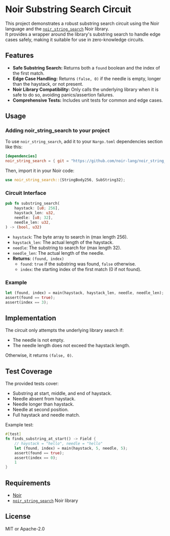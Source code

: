 # Noir Substring Search Circuit

This project demonstrates a robust substring search circuit using the Noir language and the [`noir_string_search`](https://github.com/noir-lang/noir_string_search) Noir library.  
It provides a wrapper around the library's substring search to handle edge cases safely, making it suitable for use in zero-knowledge circuits.

## Features

- **Safe Substring Search:** Returns both a `found` boolean and the index of the first match.
- **Edge Case Handling:** Returns `(false, 0)` if the needle is empty, longer than the haystack, or not present.
- **Noir Library Compatibility:** Only calls the underlying library when it is safe to do so, avoiding panics/assertion failures.
- **Comprehensive Tests:** Includes unit tests for common and edge cases.

## Usage

### Adding noir_string_search to your project

To use `noir_string_search`, add it to your `Nargo.toml` dependencies section like this:

```toml
[dependencies]
noir_string_search = { git = "https://github.com/noir-lang/noir_string_search" }
```

Then, import it in your Noir code:

```rust
use noir_string_search::{StringBody256, SubString32};
```

### Circuit Interface

```rust
pub fn substring_search(
    haystack: [u8; 256],
    haystack_len: u32,
    needle: [u8; 32],
    needle_len: u32,
) -> (bool, u32)
```

- `haystack`: The byte array to search in (max length 256).
- `haystack_len`: The actual length of the haystack.
- `needle`: The substring to search for (max length 32).
- `needle_len`: The actual length of the needle.
- **Returns**: `(found, index)`  
  - `found`: `true` if the substring was found, `false` otherwise.
  - `index`: the starting index of the first match (0 if not found).

### Example

```rust
let (found, index) = main(haystack, haystack_len, needle, needle_len);
assert(found == true);
assert(index == 3);
```

## Implementation

The circuit only attempts the underlying library search if:
- The needle is not empty.
- The needle length does not exceed the haystack length.

Otherwise, it returns `(false, 0)`.

## Test Coverage

The provided tests cover:
- Substring at start, middle, and end of haystack.
- Needle absent from haystack.
- Needle longer than haystack.
- Needle at second position.
- Full haystack and needle match.

Example test:

```rust
#[test]
fn finds_substring_at_start() -> Field {
    // haystack = "hello", needle = "hello"
    let (found, index) = main(haystack, 5, needle, 5);
    assert(found == true);
    assert(index == 0);
    1
}
```

## Requirements

- [Noir](https://noir-lang.org/)
- [`noir_string_search`](https://github.com/noir-lang/noir_string_search) Noir library

## License

MIT or Apache-2.0
